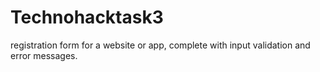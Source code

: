 # Technohacktask3
registration form for a website or app, complete with input validation and error messages.
